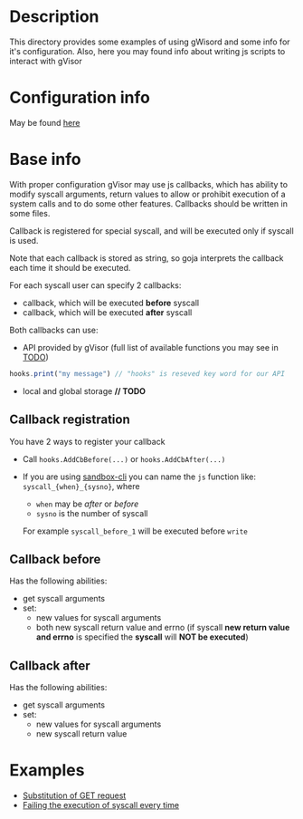 # Description

This directory provides some examples of using gWisord and some info for it's configuration. 
Also, here you may found info about writing js scripts to interact with gVisor  

# Configuration info

May be found [here](configuration/README.md)

# Base info

With proper configuration gVisor may use js callbacks, which has ability to modify syscall arguments, return values
to allow or prohibit execution of a system calls and to do some other features. 
Callbacks should be written in some files.

Callback is registered for special syscall, and will be executed only if syscall is used.

Note that each callback is stored as string, so goja interprets the callback each time it should be executed.

For each syscall user can specify 2 callbacks:
- callback, which will be executed **before** syscall
- callback, which will be executed **after** syscall

Both callbacks can use:
- API provided by gVisor (full list of available functions you may see in [TODO]())
```js
hooks.print("my message") // "hooks" is reseved key word for our API
```
- local and global storage **// TODO**

## Callback registration
You have 2 ways to register your callback
- Call `hooks.AddCbBefore(...)` or `hooks.AddCbAfter(...)`
- If you are using [sandbox-cli](https://github.com/Sandbox-gVisor/sandbox-cli) you can name the `js` function like: `syscall_{when}_{sysno}`, where
  - `when` may be _after_ or _before_
  - `sysno` is the number of syscall
  
  For example `syscall_before_1` will be executed before `write`


## Callback before
Has the following abilities:
- get syscall arguments
- set:
  - new values for syscall arguments
  - both new syscall return value and errno (if syscall **new return value and errno** is specified the **syscall** will **NOT be executed**)

## Callback after
Has the following abilities:
- get syscall arguments
- set:
    - new values for syscall arguments
    - new syscall return value 

# Examples
- [Substitution of GET request](./netSender/README.md)
- [Failing the execution of syscall every time](allAddressesAlreadyInUse/README.md)